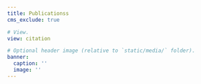 ```yaml
---
title: Publicationss
cms_exclude: true

# View.
view: citation

# Optional header image (relative to `static/media/` folder).
banner:
  caption: ''
  image: ''
---
```

